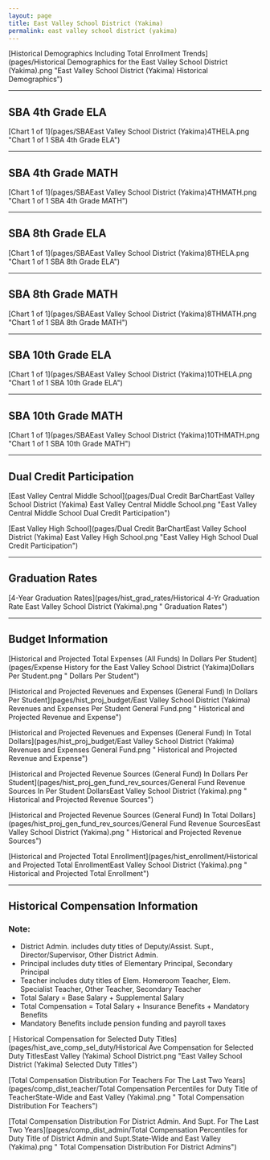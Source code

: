 ```yaml
---
layout: page
title: East Valley School District (Yakima)
permalink: east valley school district (yakima)
---
```



[Historical Demographics Including Total Enrollment Trends](pages/Historical Demographics for the East Valley School District (Yakima).png "East Valley School District (Yakima) Historical Demographics")

___

## SBA 4th Grade ELA

[Chart 1 of 1](pages/SBAEast Valley School District (Yakima)4THELA.png "Chart 1 of 1 SBA 4th Grade ELA")


___

## SBA 4th Grade MATH

[Chart 1 of 1](pages/SBAEast Valley School District (Yakima)4THMATH.png "Chart 1 of 1 SBA 4th Grade MATH")


___

## SBA 8th Grade ELA

[Chart 1 of 1](pages/SBAEast Valley School District (Yakima)8THELA.png "Chart 1 of 1 SBA 8th Grade ELA")


___

## SBA 8th Grade MATH

[Chart 1 of 1](pages/SBAEast Valley School District (Yakima)8THMATH.png "Chart 1 of 1 SBA 8th Grade MATH")


___

## SBA 10th Grade ELA

[Chart 1 of 1](pages/SBAEast Valley School District (Yakima)10THELA.png "Chart 1 of 1 SBA 10th Grade ELA")


___

## SBA 10th Grade MATH

[Chart 1 of 1](pages/SBAEast Valley School District (Yakima)10THMATH.png "Chart 1 of 1 SBA 10th Grade MATH")


___

## Dual Credit Participation

[East Valley Central Middle School](pages/Dual Credit BarChartEast Valley School District (Yakima) East Valley Central Middle School.png "East Valley Central Middle School Dual Credit Participation")

[East Valley High School](pages/Dual Credit BarChartEast Valley School District (Yakima) East Valley High School.png "East Valley High School Dual Credit Participation")


___

## Graduation Rates

[4-Year Graduation Rates](pages/hist_grad_rates/Historical 4-Yr Graduation Rate East Valley School District (Yakima).png " Graduation Rates")


___

## Budget Information

[Historical and Projected Total Expenses (All Funds) In Dollars Per Student](pages/Expense History for the East Valley School District (Yakima)Dollars Per Student.png " Dollars Per Student")

[Historical and Projected Revenues and Expenses (General Fund) In Dollars Per Student](pages/hist_proj_budget/East Valley School District (Yakima) Revenues and Expenses Per Student General Fund.png " Historical and Projected Revenue and Expense")

[Historical and Projected Revenues and Expenses (General Fund) In Total Dollars](pages/hist_proj_budget/East Valley School District (Yakima) Revenues and Expenses General Fund.png " Historical and Projected Revenue and Expense")

[Historical and Projected Revenue Sources (General Fund) In Dollars Per Student](pages/hist_proj_gen_fund_rev_sources/General Fund Revenue Sources In Per Student DollarsEast Valley School District (Yakima).png " Historical and Projected Revenue Sources")

[Historical and Projected Revenue Sources (General Fund) In Total Dollars](pages/hist_proj_gen_fund_rev_sources/General Fund Revenue SourcesEast Valley School District (Yakima).png " Historical and Projected Revenue Sources")

[Historical and Projected Total Enrollment](pages/hist_enrollment/Historical and Projected Total EnrollmentEast Valley School District (Yakima).png " Historical and Projected Total Enrollment")


___

## Historical Compensation Information
### Note:
- District Admin. includes duty titles of Deputy/Assist. Supt., Director/Supervisor, Other District Admin.
- Principal includes duty titles of Elementary Principal, Secondary Principal
- Teacher includes duty titles of Elem. Homeroom Teacher, Elem. Specialist Teacher, Other Teacher, Secondary Teacher
- Total Salary = Base Salary + Supplemental Salary
- Total Compensation = Total Salary + Insurance Benefits + Mandatory Benefits
- Mandatory Benefits include pension funding and payroll taxes

[ Historical Compensation for Selected Duty Titles](pages/hist_ave_comp_sel_duty/Historical Ave Compensation for Selected Duty TitlesEast Valley (Yakima) School District.png "East Valley School District (Yakima) Selected Duty Titles")

[Total Compensation Distribution For Teachers For The Last Two Years](pages/comp_dist_teacher/Total Compensation Percentiles for Duty Title of TeacherState-Wide and East Valley (Yakima).png " Total Compensation Distribution For Teachers")

[Total Compensation Distribution For District Admin. And Supt. For The Last Two Years](pages/comp_dist_admin/Total Compensation Percentiles for Duty Title of District Admin and Supt.State-Wide and East Valley (Yakima).png " Total Compensation Distribution For District Admins")


